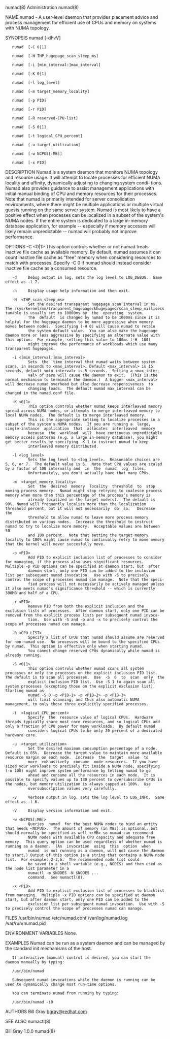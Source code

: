 numad(8)                                                                                        Administration                                                                                       numad(8)



NAME
       numad - A user-level daemon that provides placement advice and process management for efficient use of CPUs and memory on systems with NUMA topology.

SYNOPSIS
       numad [-dhvV]

       numad  [-C 0|1]

       numad  [-H THP_hugepage_scan_sleep_ms]

       numad  [-i [min_interval:]max_interval]

       numad  [-K 0|1]

       numad  [-l log_level]

       numad  [-m target_memory_locality]

       numad  [-p PID]

       numad  [-r PID]

       numad  [-R reserved-CPU-list]

       numad  [-S 0|1]

       numad  [-t logical_CPU_percent]

       numad  [-u target_utilization]

       numad  [-w NCPUS[:MB]]

       numad  [-x PID]

DESCRIPTION
       Numad is a system daemon that monitors NUMA topology and resource usage. It will attempt to locate processes for efficient NUMA locality and affinity, dynamically adjusting to changing system condi‐
       tions.  Numad also provides guidance to assist management applications with initial manual binding of CPU and memory resources for their processes.  Note that numad is primarily intended for  server
       consolidation  environments,  where  there might be multiple applications or multiple virtual guests running on the same server system.  Numad is most likely to have a positive effect when processes
       can be localized in a subset of the system's NUMA nodes.  If the entire system is dedicated to a large in-memory database application, for example -- especially if memory accesses will likely remain
       unpredictable -- numad will probably not improve performance.

OPTIONS
       -C <0|1>
              This  option  controls  whether  or  not  numad  treats  inactive  file cache as available memory. By default, numad assumes it can count inactive file cache as "free" memory when considering
              resources to match with processes.  Specify -C 0 if numad should instead consider inactive file cache as a consumed resource.

       -d     Debug output in log, sets the log level to LOG_DEBUG.  Same effect as -l 7.

       -h     Display usage help information and then exit.

       -H  <THP_scan_sleep_ms>
              Set the desired transparent hugepage scan interval in ms.  The /sys/kernel/mm/tranparent_hugepage/khugepaged/scan_sleep_millisecs tunable is usually set to 10000ms by  the  operating  system.
              The  default  is changed by numad to be 1000ms since it is helpful for the hugepage daemon to be more aggressive when memory moves between nodes.  Specifying (-H 0) will cause numad to retain
              the system default value.  You can also make the hugepage daemon more or less aggressive by specifying an alternate value with this option.  For example, setting this value to 100ms (-H  100)
              might improve the performance of workloads which use many transparent hugepages.

       -i <[min_interval:]max_interval>
              Sets  the  time interval that numad waits between system scans, in seconds to <max_interval>. Default <max_interval> is 15 seconds, default <min_interval> is 5 seconds.  Setting a <max_inter‐
              val> of zero will cause the daemon to exit.  (This is the normal mechanism to terminate the daemon.)  A bigger <max_interval> will decrease numad overhead but also decrease responsiveness  to
              changing loads.  The default numad max_interval can be changed in the numad.conf file.

       -K <0|1>
              This option controls whether numad keeps interleaved memory spread across NUMA nodes, or attempts to merge interleaved memory to local NUMA nodes.  The default is to merge interleaved memory.
              This is the appropriate setting to localize processes in a subset of the system's NUMA nodes.  If you are running a  large,  single-instance  application  that  allocates  interleaved  memory
              because  the  workload  will  have continuous unpredictable memory access patterns (e.g. a large in-memory database), you might get better results by specifying -K 1 to instruct numad to keep
              interleaved memory distributed.

       -l <log_level>
              Sets the log level to <log_level>.  Reasonable choices are 5, 6, or 7.  The default value is 5.  Note that CPU values are scaled by a factor of 100 internally and  in  the  numad  log  files.
              Unfortunately, you don't actually have that many CPUs.

       -m  <target_memory_locality>
              Set  the  desired  memory  locality  threshold  to  stop moving process memory.  Numad might stop retrying to coalesce process memory when more than this percentage of the process's memory is
              already localized in the target node(s).  The default is 90%. Numad will frequently localize more than the localization threshold percent, but it will not necessarily  do  so.   Decrease  the
              threshold to allow numad to leave more process memory distributed on various nodes.  Increase the threshold to instruct numad to try to localize more memory.  Acceptable values are between 50
              and 100 percent.  Note that setting the target memory locality to 100% might cause numad to continually retry to move memory that the kernel will never succesfully move.

       -p <PID>
              Add PID to explicit inclusion list of processes to consider for managing, if the process also uses significant resources.  Multiple -p PID options can be specified at daemon start, but  after
              daemon start, only one PID can be added to the inclusion list per subsequent numad invocation.  Use with -S to precisely control the scope of processes numad can manage.  Note that the speci‐
              fied process will not necessarily be actively managed unless it also meets numad's significance threshold -- which is currently 300MB and half of a CPU.

       -r <PID>
              Remove PID from both the explicit inclusion and the exclusion lists of processes.  After daemon start, only one PID can be removed from the explicit process lists per subsequent numad invoca‐
              tion.  Use with -S and -p and -x to precisely control the scope of processes numad can manage.

       -R <CPU_LIST>
              Specify a list of CPUs that numad should assume are reserved for non-numad use.  No processes will be bound to the specified CPUs by numad.  This option is effective only when starting numad.
              You cannot change reserved CPUs dynamically while numad is already running.

       -S <0|1>
              This option controls whether numad scans all system processes or only the processes on the explicit inclusion PID list.  The default is to scan all processes.  Use  -S  0  to  scan  only  the
              explicit inclusion PID list.  Use -S 1 to again scan all system processes (excepting those on the explicit exclusion list).  Starting numad as
              numad -S 0 -p <PID-1> -p <PID-2> -p <PID-3>
              will limit scanning, and thus also automatic NUMA management, to only those three explicitly specified processes.

       -t  <logical_CPU_percent>
              Specify  the  resource value of logical CPUs.  Hardware threads typically share most core resources, and so logical CPUs add only a fraction of CPU power for many workloads.  By default numad
              considers logical CPUs to be only 20 percent of a dedicated hardware core.

       -u  <target_utilization>
              Set the desired maximum consumption percentage of a node. Default is 85%.  Decrease the target value to maintain more available resource margin on each node.  Increase  the  target  value  to
              more  exhaustively  consume  node resources.  If you have sized your workloads to precisely fit inside a NUMA node, specifying (-u 100) might improve system performance by telling numad to go
              ahead and consume all the resources in each node.  It is possible to specify values up to 130 percent to oversubscribe CPUs in the nodes, but memory utilization is always capped at 100%.  Use
              oversubscription values very carefully.

       -v     Verbose output in log, sets the log level to LOG_INFO.  Same effect as -l 6.

       -V     Display version information and exit.

       -w <NCPUS[:MB]>
              Queries  numad  for the best NUMA nodes to bind an entity that needs <NCPUS>.  The amount of memory (in MBs) is optional, but should normally be specified as well <:MB> so numad can recommend
              NUMA nodes with available CPU capacity and adequate free memory.  This query option can be used regardless of whether numad is running as a daemon.  (An  invocation  using  this  option  when
              numad  is not running as a daemon, will not cause the daemon to start.) Output of this option is a string that contains a NUMA node list.  For example: 2-3,6.  The recommended node list could
              be saved in a shell variable (e.g., NODES) and then used as the node list parameter in a
              numactl -m $NODES -N $NODES ...
              command.  See numactl(8).

       -x <PID>
              Add PID to explicit exclusion list of processes to blacklist from managing.  Multiple -x PID options can be specified at daemon start, but after daemon start, only one PID can be added to the
              exclusion list per subsequent numad invocation.  Use with -S to precisely control the scope of processes numad can manage.

FILES
       /usr/bin/numad
       /etc/numad.conf
       /var/log/numad.log
       /var/run/numad.pid

ENVIRONMENT VARIABLES
       None.

EXAMPLES
       Numad can be run as a system daemon and can be managed by the standard init mechanisms of the host.

       If interactive (manual) control is desired, you can start the daemon manually by typing:

       /usr/bin/numad

       Subsequent numad invocations while the daemon is running can be used to dynamically change most run-time options.

       You can terminate numad from running by typing:

       /usr/bin/numad -i0

AUTHORS
       Bill Gray <bgray@redhat.com>

SEE ALSO
       numactl(8)



Bill Gray                                                                                           1.0.0                                                                                            numad(8)
